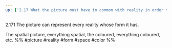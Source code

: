 ```yaml
---
up: ['2.17 What the picture must have in common with reality in order to be able to represent it after its manner']
---
```

2.171 The picture can represent every reality whose form it has.

The spatial picture, everything spatial, the coloured, everything coloured, etc.
%%
#picture #reality #form #space #color %%